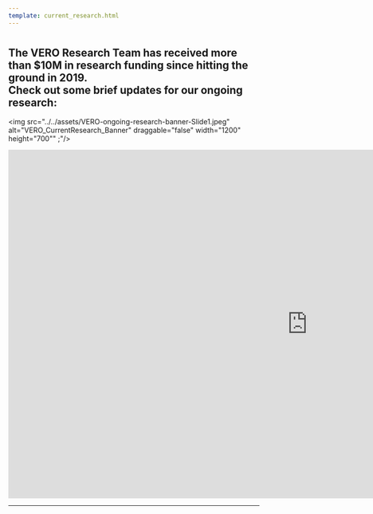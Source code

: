 ```yaml
---
template: current_research.html
---
```


#  
## The VERO Research Team has received more than $10M in research funding since hitting the ground in 2019.<br>Check out some brief updates for our ongoing research:

<img src="../../assets/VERO-ongoing-research-banner-Slide1.jpeg" alt="VERO_CurrentResearch_Banner" draggable="false" width="1200" height="700"" ;"/>

<iframe src="https://slides.com/verolabtamu/vero-research-updatesfebruary-2023/embed/" width="1200" height="700" title="VERO website slidedeck" scrolling="no" frameborder="0" webkitallowfullscreen mozallowfullscreen allowfullscreen></iframe> 


---
